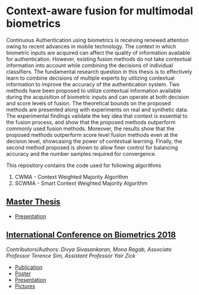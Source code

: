 # Context-aware fusion for multimodal biometrics

Continuous Authentication using biometrics is receiving renewed attention owing to recent advances in mobile technology. The context in which biometric inputs are acquired can affect the quality of information available for authentication. However, existing fusion methods do not take contextual information into account while combining the decisions of individual classifiers. The fundamental research question in this thesis is to effectively learn to combine decisions of multiple experts by utilizing contextual information to improve the accuracy of the authentication system. Two methods have been proposed to utilize contextual information available during the acquisition of biometric inputs and can operate at both decision and score levels of fusion. The theoretical bounds on the proposed methods are presented along with experiments on real and synthetic data. The experimental findings validate the key idea that context is essential to the fusion process, and show that the proposed methods outperform commonly used fusion methods. Moreover, the results show that the proposed methods outperform score level fusion methods even at the decision level, showcasing the power of contextual learning. Finally, the second method proposed is shown to allow finer control for balancing accuracy and the number samples required for convergence.

This repository contains the code used for following algorithms
1) CWMA - Context Weighted Majority Algorithm
2) SCWMA - Smart Context Weighted Majority Algorithm 

## [Master Thesis](http://scholarbank.nus.edu.sg/handle/10635/138654)
<ul>
	<li> <a href="">Presentation</a></li>
</ul>

## [International Conference on Biometrics 2018](http://icb2018.org/) 
Contributors/Authors: *Divya Sivasankaran, Mona Ragab, Associate Professor Terence Sim, Assistant Professor Yair Zick*
<ul id="horizontal-list">
	<li> <a href="">Publication</a> </li>
	<li> <a href="">Poster</a> </li>
	<li> <a href="">Presentation</a> </li>
	<li> <a href=""> Pictures</a> </li>
</ul>

